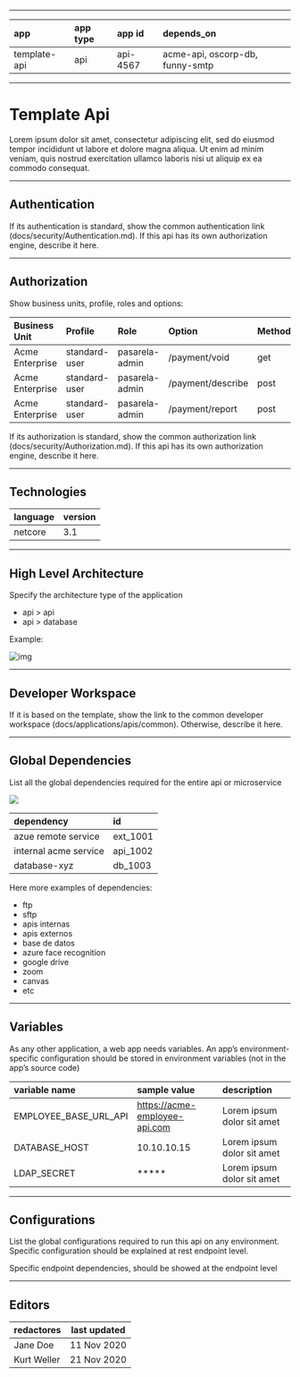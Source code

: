 
---
|app | app type | app id|depends_on |
|:------|:-------|:-------|:-------|
| template-api | api | api-4567 | acme-api, oscorp-db, funny-smtp |

---

# Template Api

Lorem ipsum dolor sit amet, consectetur adipiscing elit, sed do eiusmod tempor incididunt ut labore et dolore magna aliqua. Ut enim ad minim veniam, quis nostrud exercitation ullamco laboris nisi ut aliquip ex ea commodo consequat.

---
## Authentication

If its authentication is standard, show the common authentication link (docs/security/Authentication.md). If this api has its own authorization engine, describe it here.

---
## Authorization

Show business units, profile, roles and options:

|Business Unit | Profile | Role | Option | Method  |
|:------|:-------|:-------|:----|:-------|
| Acme Enterprise | standard-user | pasarela-admin| /payment/void | get
| Acme Enterprise | standard-user | pasarela-admin| /payment/describe | post
| Acme Enterprise | standard-user | pasarela-admin| /payment/report | post

If its authorization is standard, show the common authorization link (docs/security/Authorization.md). If this api has its own authorization engine, describe it here.

---
## Technologies

|language | version  |
|:------|:-------|
| netcore | 3.1 |

---
## High Level Architecture

Specify the architecture type of the application

- api > api
- api > database

Example:

<!--
@startuml
rectangle acme_api as "acme-api"
storage one_api as "one-api"
storage another_api as "another-api"
database database
acme_api -right-> one_api
one_api -right-> another_api
another_api -right-> database
@enduml
-->

![img](https://www.plantuml.com/plantuml/png/LOz13eCm30JlVeN5FL-e-4cr1IiWGLBPxl-RYcB2ARlQqKGUpQ7-sJTIcHmbRyAOTddYlJACXrz9hGnaNXLPk9PhRVa-ebHVH0FuzmEQuNZ1XCz0yLNIDI-U7gUTZlSQUZD5xe6GZbBcTj4N)

---
## Developer Workspace

If it is based on the template, show the link to the common developer workspace (docs/applications/apis/common). Otherwise, describe it here.

---
## Global Dependencies

List all the global dependencies required for the entire api or microservice

<!--
@startmindmap
* acme-api
** database-mysql-acme
** ftp
** iam-validator
@endmindmap
-->

![](https://www.plantuml.com/plantuml/png/SoWkIImgoStCIybDBE3IKaXCpatLJIp8vDBIKaX9B4bCIYnErSsjB2xCqGL9WOJJIWf0L6PYhcvPOaucK5L-4PT3QbuAr1G0)



|dependency | id  |
|:------|:-------|
| azue remote service | ext_1001 |
| internal acme service | api_1002|
| database-xyz | db_1003 |

Here more examples of dependencies:

- ftp
- sftp
- apis internas
- apis externos
- base de datos
- azure face recognition
- google drive
- zoom
- canvas
- etc

---

## Variables

As any other application, a web app needs variables. An app’s environment-specific configuration should be stored in environment variables (not in the app’s source code)

| variable name | sample value | description |
|:------|:-------|:-------|
| EMPLOYEE_BASE_URL_API | https://acme-employee-api.com | Lorem ipsum dolor sit amet|
| DATABASE_HOST | 10.10.10.15 | Lorem ipsum dolor sit amet|
| LDAP_SECRET | ***** | Lorem ipsum dolor sit amet|

---
## Configurations

List the global configurations required to run this api on any environment. Specific configuration should be explained at rest endpoint level.

Specific endpoint dependencies, should be showed at the endpoint level

---
## Editors
| redactores | last updated |
|:------|-------|
| Jane Doe |  11 Nov 2020 |
| Kurt Weller |  21 Nov 2020 |
